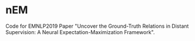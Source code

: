 # nEM
Code for EMNLP2019 Paper "Uncover the Ground-Truth Relations in Distant Supervision: A Neural Expectation-Maximization Framework".
